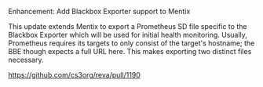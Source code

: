 Enhancement: Add Blackbox Exporter support to Mentix

This update extends Mentix to export a Prometheus SD file specific to the Blackbox Exporter which will be used for initial health monitoring. Usually, Prometheus requires its targets to only consist of the target's hostname; the BBE though expects a full URL here. This makes exporting two distinct files necessary.

https://github.com/cs3org/reva/pull/1190
